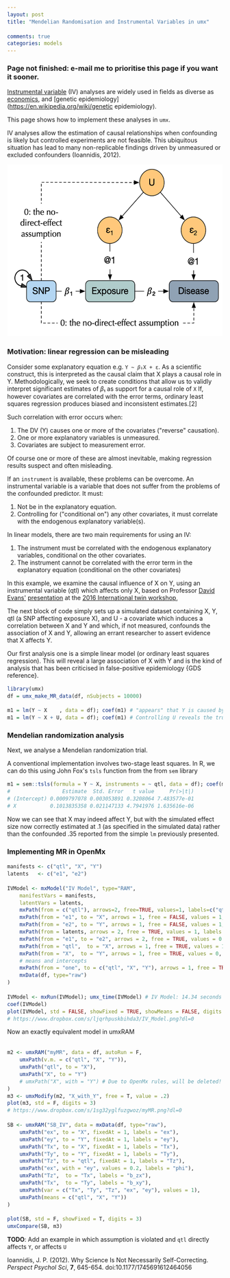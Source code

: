 ```yaml
---
layout: post
title: "Mendelian Randomisation and Instrumental Variables in umx"

comments: true
categories: models
---
```

<!-- https://tbates.github.io/ -->
### Page not finished: e-mail me to prioritise this page if you want it sooner.

[Instrumental variable](https://en.wikipedia.org/wiki/Instrumental_variable) (IV) analyses are widely used in fields as diverse as [economics](https://en.wikipedia.org/wiki/economics), and [genetic epidemiology](https://en.wikipedia.org/wiki/genetic epidemiology).

This page shows how to implement these analyses in `umx`.

IV analyses allow the estimation of causal relationships when confounding is likely but controlled experiments are not feasible. This ubiquitous situation has lead to many non-replicable findings driven by unmeasured or excluded confounders (Ioannidis, 2012).

<img src="/media/MR/TSLS.png" height="400">

### Motivation: linear regression can be misleading
Consider some explanatory equation e.g. `Y ~ 𝛽₁X + ε`. As a scientific construct, this is interpreted as the causal claim that X plays a causal role in Y. Methodologically, we seek to create conditions that allow us to validly interpret significant estimates of 𝛽₁ as support for a causal role of `X` If, however covariates are correlated with the error terms, ordinary least squares regression produces biased and inconsistent estimates.[2]

Such correlation with error occurs when:

1. The DV (Y) causes one or more of the covariates ("reverse" causation).
2. One or more explanatory variables is unmeasured.
3. Covariates are subject to measurement error.

Of course one or more of these are almost inevitable, making regression results suspect and often misleading.

If an `instrument` is available, these problems can be overcome. An instrumental variable is a variable that does not suffer from the problems of the confounded predictor. It must:

1. Not be in the explanatory equation.
2. Controlling for ("conditional on") any other covariates, it must correlate with the endogenous explanatory variable(s).

In linear models, there are two main requirements for using an IV:

1. The instrument must be correlated with the endogenous explanatory variables, conditional on the other covariates.
2. The instrument cannot be correlated with the error term in the explanatory equation (conditional on the other covariates)


In this example, we examine the causal influence of X on Y, using an instrumental variable (qtl) which affects only X, based on Professor [David Evans'](http://www.di.uq.edu.au/professor-david-evans) [presentation]() at the [2016 International twin workshop](), 

The next block of code simply sets up a simulated dataset containing X, Y, qtl (a SNP affecting exposure X), and U - a covariate which induces a correlation between X and Y and which, if not measured, confounds the association of X and Y, allowing an errant researcher to assert evidence that X affects Y.

Our first analysis one is a simple linear model (or ordinary least squares regression). This will reveal a large association of X with Y and is the kind of analysis that has been criticised in false-positive epidemiology {GDS reference}.

```r
library(umx)
df = umx_make_MR_data(df, nSubjects = 10000)

m1 = lm(Y ~ X    , data = df); coef(m1) # "appears" that Y is caused by X:  𝛽= .35
m1 = lm(Y ~ X + U, data = df); coef(m1) # Controlling U reveals the true link: 𝛽= 0.1

```

### Mendelian randomization analysis

Next, we analyse a Mendelian randomization trial.

A conventional implementation involves two-stage least squares. In R, we can do this using John Fox's `tsls` function from the from `sem` library

```r
m1 = sem::tsls(formula = Y ~ X, instruments = ~ qtl, data = df); coef(m1)
#                 Estimate  Std. Error   t value     Pr(>|t|)
# (Intercept) 0.0009797078 0.003053891 0.3208064 7.483577e-01
# X           0.1013835358 0.021147133 4.7941976 1.635616e-06

```

Now we can see that X may indeed affect Y, but with the simulated effect size now correctly estimated at .1 (as specified in the simulated data) rather than the confounded .35 reported from the simple `lm` previously presented.

### Implementing MR in OpenMx

```r
manifests <- c("qtl", "X", "Y")
latents   <- c("e1", "e2")

IVModel <- mxModel("IV Model", type="RAM",
	manifestVars = manifests,
	latentVars = latents,
	mxPath(from = c("qtl"), arrows=2, free=TRUE, values=1, labels=c("qtl") ),  #Variance of SNP 
	mxPath(from = "e1", to = "X", arrows = 1, free = FALSE, values = 1, labels = "e1"), # Residual error X variable. Value set to 1.
	mxPath(from = "e2", to = "Y", arrows = 1, free = FALSE, values = 1, labels = "e2"), # Residual error Y variable. Value set to 1.
	mxPath(from = latents, arrows = 2, free = TRUE, values = 1, labels = c("var_e1", "var_e2") ), # Variance of residual errors
	mxPath(from = "e1", to = "e2", arrows = 2, free = TRUE, values = 0.2, labels = "phi" ), # Correlation between residual errors
	mxPath(from = "qtl",  to = "X", arrows = 1, free = TRUE, values = 1, labels = "b_zx"), # SNP effect on X variable
	mxPath(from = "X",  to = "Y", arrows = 1, free = TRUE, values = 0, labels = "b_xy"), # Causal effect of X on Y
	# means and intercepts
	mxPath(from = "one", to = c("qtl", "X", "Y"), arrows = 1, free = TRUE, values =1, labels = c("meansnp", "alpha0", "alpha1") ),
	mxData(df, type="raw")
)

IVModel <- mxRun(IVModel); umx_time(IVModel) # IV Model: 14.34 seconds for 100,000 subjects
coef(IVModel)
plot(IVModel, std = FALSE, showFixed = TRUE, showMeans = FALSE, digits = 3)
# https://www.dropbox.com/s/ljqrhpuskbihda3/IV_Model.png?dl=0

```

Now an exactly equivalent model in umxRAM

```r

m2 <- umxRAM("myMR", data = df, autoRun = F,
	umxPath(v.m. = c("qtl", "X", "Y")),
	umxPath("qtl", to = "X"),
	umxPath("X", to = "Y")
	# umxPath("X", with = "Y") # Due to OpenMx rules, will be deleted!
)
m3 <- umxModify(m2, "X_with_Y", free = T, value = .2)
plot(m3, std = F, digits = 3)
# https://www.dropbox.com/s/1sg32yglfuzgwoz/myMR.png?dl=0

SB <- umxRAM("SB_IV", data = mxData(df, type="raw"),
	umxPath("ex", to = "X", fixedAt = 1, labels = "ex"),
	umxPath("ey", to = "Y", fixedAt = 1, labels = "ey"),
	umxPath("Tx", to = "X", fixedAt = 1, labels = "Tx"),
	umxPath("Ty", to = "Y", fixedAt = 1, labels = "Ty"),
	umxPath("Tz", to = "qtl", fixedAt = 1, labels = "Tz"),
	umxPath("ex", with = "ey", values = 0.2, labels = "phi"),
	umxPath("Tz",  to = "Tx", labels = "b_zx"),
	umxPath("Tx",  to = "Ty", labels = "b_xy"),
	umxPath(var = c("Tx", "Ty", "Tz", "ex", "ey"), values = 1),
	umxPath(means = c("qtl", "X", "Y"))
)
 
plot(SB, std = F, showFixed = T, digits = 3)
umxCompare(SB, m3)

```

**TODO**: Add an example in which assumption is violated and `qtl` directly affects `Y`, or affects `U`

Ioannidis, J. P. (2012). Why Science Is Not Necessarily Self-Correcting. *Perspect Psychol Sci*, **7**, 645-654. doi:10.1177/1745691612464056
